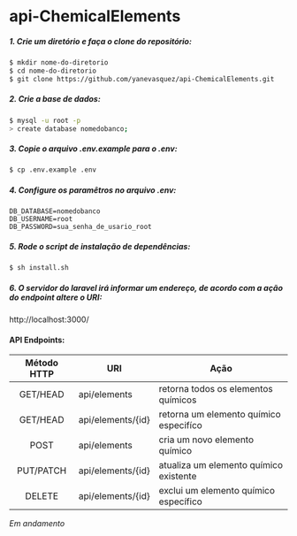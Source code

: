 # api-ChemicalElements

##### 1. Crie um diretório e faça o clone do repositório:
```bash
$ mkdir nome-do-diretorio
$ cd nome-do-diretorio
$ git clone https://github.com/yanevasquez/api-ChemicalElements.git
```
##### 2. Crie a base de dados: 
```bash
$ mysql -u root -p 
> create database nomedobanco;
```
##### 3. Copie o arquivo .env.example para o .env:
```bash
$ cp .env.example .env
```
##### 4. Configure os paramêtros no arquivo .env: 
```
DB_DATABASE=nomedobanco
DB_USERNAME=root
DB_PASSWORD=sua_senha_de_usario_root
```
##### 5. Rode o script de instalação de dependências:

```bash
$ sh install.sh
```
##### 6. O servidor do laravel irá informar um endereço, de acordo com a ação do endpoint altere o URI:

http://localhost:3000/

#### API Endpoints:

Método HTTP | URI               | Ação
:---------: |------------       | -----------------------------------------
GET/HEAD    | api/elements      |   retorna todos os elementos químicos
GET/HEAD    | api/elements/{id} |   retorna um elemento químico especifíco
POST        | api/elements      |   cria um novo elemento químico
PUT/PATCH   | api/elements/{id} |   atualiza um elemento químico existente
DELETE      | api/elements/{id} |   exclui um elemento químico específico
      
*Em andamento* 